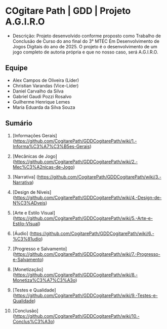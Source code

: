 # COgitare Path | GDD | Projeto A.G.I.R.O
- Descrição: Projeto desenvolvido conforme proposto como Trabalho de Conclusão de Curso do ano final do 3° MTEC Em Desenvolvimento de Jogos Digitais do ano de 2025. O projeto é o desenvolvimento de um jogo completo de autoria própria e que no nosso caso, será A.G.I.R.O.
## Equipe

- Alex Campos de Oliveira (Líder)
- Christian Varandas (Vice-Líder)
- Daniel Carvalho da Silva
- Gabriel Gaudi Pozzi Rosalvo
- Guilherme Henrique Lemes
- Maria Eduarda da Silva Souza


## Sumário

1. [Informações Gerais] (https://github.com/CogitarePath/GDDCogitarePath/wiki/1.-Informa%C3%A7%C3%B5es-Gerais) <br>

2. [Mecãnicas de Jogo] (https://github.com/CogitarePath/GDDCogitarePath/wiki/2.-Mec%C3%A2nicas-de-Jogo) <br>

3. [Narrativa] (https://github.com/CogitarePath/GDDCogitarePath/wiki/3.-Narrativa) <br>

4. [Design de Níveis] (https://github.com/CogitarePath/GDDCogitarePath/wiki/4.-Design-de-N%C3%ADveis) <br>

5. [Arte e Estilo Visual] (https://github.com/CogitarePath/GDDCogitarePath/wiki/5.-Arte-e-Estilo-VIsual) <br>

6. [Áudio] (https://github.com/CogitarePath/GDDCogitarePath/wiki/6.-%C3%81udio)

7. [Progresso e Salvamento] (https://github.com/CogitarePath/GDDCogitarePath/wiki/7.-Progresso-e-Salvamento)

8. [Monetização] (https://github.com/CogitarePath/GDDCogitarePath/wiki/8.-Monetiza%C3%A7%C3%A3o)

9. [Testes e Qualidade] (https://github.com/CogitarePath/GDDCogitarePath/wiki/9.-Testes-e-Qualidade)

10. [Conclusão] (https://github.com/CogitarePath/GDDCogitarePath/wiki/10.-Conclus%C3%A3o)
